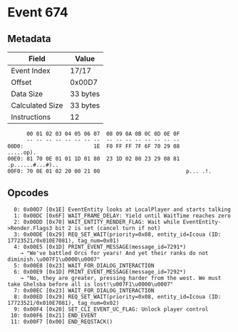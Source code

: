 # Event 674

## Metadata

| Field           | Value    |
|-----------------|----------|
| Event Index     | 17/17    |
| Offset          | 0x00D7   |
| Data Size       | 33 bytes |
| Calculated Size | 33 bytes |
| Instructions    | 12       |

```
      00 01 02 03 04 05 06 07  08 09 0A 0B 0C 0D 0E 0F
      -- -- -- -- -- -- -- --  -- -- -- -- -- -- -- --
00D0:                      1E  F0 FF FF 7F 6F 70 29 08         .....op).
00E0: 81 70 0E 01 01 1D 01 80  23 1D 02 80 23 29 08 81  .p......#...#)..
00F0: 70 0E 01 02 20 00 21 00                           p... .!.        
```

## Opcodes

```
  0: 0x00D7 [0x1E] EventEntity looks at LocalPlayer and starts talking
  1: 0x00DC [0x6F] WAIT_FRAME_DELAY: Yield until WaitTime reaches zero
  2: 0x00DD [0x70] WAIT_ENTITY_RENDER_FLAG: Wait while EventEntity->Render.Flags3 bit 2 is set (cancel turn if not)
  3: 0x00DE [0x29] REQ_SET_WAIT(priority=0x08, entity_id=Icoua (ID: 17723521/0x010E7081), tag_num=0x01)
  4: 0x00E5 [0x1D] PRINT_EVENT_MESSAGE(message_id=7291*)
    → "We've battled Orcs for years! And yet their ranks do not diminish.\u007F1\u0000\u0007"
  5: 0x00E8 [0x23] WAIT_FOR_DIALOG_INTERACTION
  6: 0x00E9 [0x1D] PRINT_EVENT_MESSAGE(message_id=7292*)
    → "No, they are greater, pressing harder from the west. We must take Ghelsba before all is lost!\u007F1\u0000\u0007"
  7: 0x00EC [0x23] WAIT_FOR_DIALOG_INTERACTION
  8: 0x00ED [0x29] REQ_SET_WAIT(priority=0x08, entity_id=Icoua (ID: 17723521/0x010E7081), tag_num=0x02)
  9: 0x00F4 [0x20] SET_CLI_EVENT_UC_FLAG: Unlock player control
 10: 0x00F6 [0x21] END_EVENT
 11: 0x00F7 [0x00] END_REQSTACK()
```
